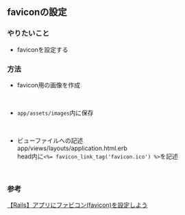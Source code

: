 ## faviconの設定
### やりたいこと
- faviconを設定する

### 方法
- favicon用の画像を作成  
<br>

- `app/assets/images`内に保存  
<br>

- ビューファイルへの記述  
app/views/layouts/application.html.erb  
head内に`<%= favicon_link_tag('favicon.ico') %>`を記述  
<br>

### 参考
[【Rails】アプリにファビコン(favicon)を設定しよう](https://qiita.com/mihooo24/items/380cc2b9c6980bfd0bfa)
